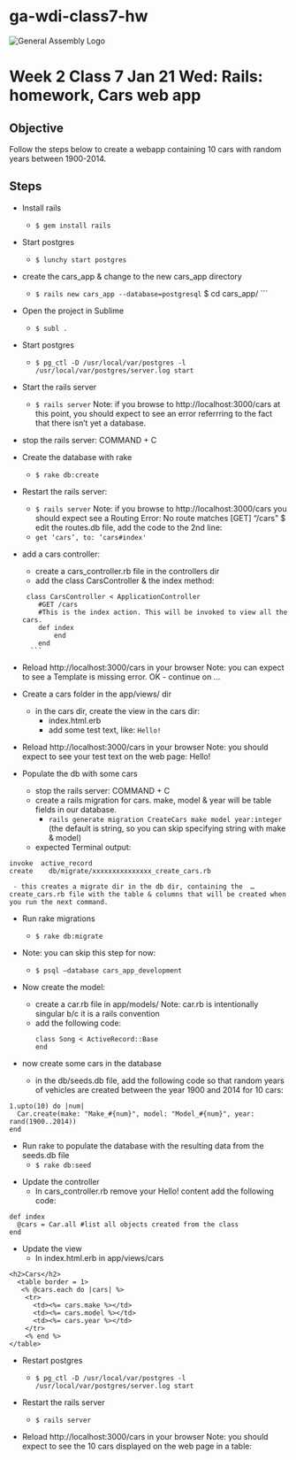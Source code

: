 # ga-wdi-class7-hw
![General Assembly Logo](http://i.imgur.com/ke8USTq.png)

# Week 2 Class 7 Jan 21 Wed: Rails: homework, Cars web app

## Objective
Follow the steps below to create a webapp containing 10 cars with random years between 1900-2014.


## Steps
* Install rails
  - ``` $ gem install rails ```
* Start postgres
  - ``` $ lunchy start postgres ```
* create the cars_app & change to the new cars_app directory
  - ``` $ rails new cars_app --database=postgresql ```
  $ cd cars_app/ ```
* Open the project in Sublime
  - ``` $ subl . ```
* Start postgres
  - ``` $ pg_ctl -D /usr/local/var/postgres -l /usr/local/var/postgres/server.log start ```
* Start the rails server
  - ``` $ rails server ```
  Note: if you browse to http://localhost:3000/cars at this point, you should expect to see an error referrring to the fact that there isn’t yet a database.
* stop the rails server: COMMAND + C
* Create the database with rake
  - ``` $ rake db:create ```
* Restart the rails server:
  - ``` $ rails server ```
  Note: if you browse to http://localhost:3000/cars you should expect see a Routing Error: No route matches [GET] “/cars"
$ edit the routes.db file, add the code to the 2nd line:
  - ``` get ‘cars’, to: ’cars#index' ```
* add a cars controller:
    - create a cars_controller.rb file in the controllers dir
    - add the class CarsController & the index method:
    ```
     class CarsController < ApplicationController
        #GET /cars
        #This is the index action. This will be invoked to view all the cars.
        def index
            end
        end
      ```

* Reload http://localhost:3000/cars in your browser
Note: you can expect to see a Template is missing error. OK - continue on ...

* Create a cars folder in the app/views/ dir
  - in the cars dir, create the view in the cars dir:
     - index.html.erb
     - add some test text, like: ``` Hello! ```

* Reload http://localhost:3000/cars in your browser
Note: you should expect to see your test text on the web page: Hello!

* Populate the db with some cars
  - stop the rails server: COMMAND + C
  - create a rails migration for cars. make, model & year will be table fields in our database.
     - ```rails generate migration CreateCars make model year:integer```
     (the default is string, so you can skip specifying string with make & model)
  - expected Terminal output:
```
invoke  active_record
create    db/migrate/xxxxxxxxxxxxxxx_create_cars.rb
```
     - this creates a migrate dir in the db dir, containing the  …create_cars.rb file with the table & columns that will be created when you run the next command.

* Run rake migrations
  - ``` $ rake db:migrate ```

* Note: you can skip this step for now:
     - ``` $ psql —database cars_app_development ```

* Now create the model:
  - create a car.rb file in app/models/
     Note: car.rb is intentionally singular b/c it is a rails convention
  - add the following code:
     ```
     class Song < ActiveRecord::Base
     end
     ```

* now create some cars in the database
  - in the db/seeds.db file, add the following code so that random years of vehicles are created between the year 1900 and 2014 for 10 cars:
```
1.upto(10) do |num|
  Car.create(make: "Make_#{num}", model: "Model_#{num}", year: rand(1900..2014))
end
```

  - Run rake to populate the database with the resulting data from the seeds.db file
    - ``` $ rake db:seed ```

* Update the controller
  - In cars_controller.rb remove your Hello! content add the following code:
```
def index
  @cars = Car.all #list all objects created from the class
end
```

* Update the view
  - In index.html.erb in app/views/cars
```
<h2>Cars</h2>
  <table border = 1>
   <% @cars.each do |cars| %>
    <tr>
      <td><%= cars.make %></td>
      <td><%= cars.model %></td>
      <td><%= cars.year %></td>
    </tr>
    <% end %>
</table>
```
* Restart postgres
  - ``` $ pg_ctl -D /usr/local/var/postgres -l /usr/local/var/postgres/server.log start ```
* Restart the rails server
  - ``` $ rails server ```

* Reload http://localhost:3000/cars in your browser
Note: you should expect to see the 10 cars displayed on the web page in a table:

